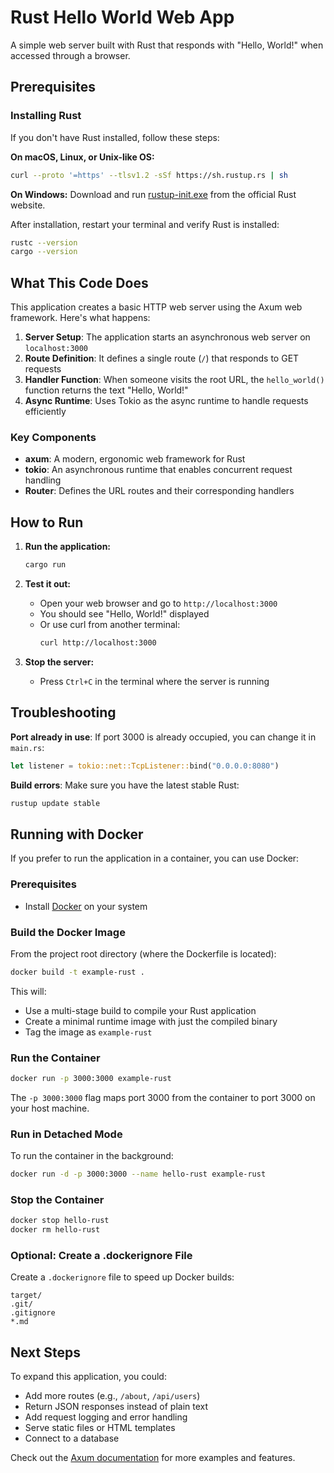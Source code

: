 # Rust Hello World Web App

A simple web server built with Rust that responds with "Hello, World!" when accessed through a browser.

## Prerequisites

### Installing Rust

If you don't have Rust installed, follow these steps:

**On macOS, Linux, or Unix-like OS:**
```bash
curl --proto '=https' --tlsv1.2 -sSf https://sh.rustup.rs | sh
```

**On Windows:**
Download and run [rustup-init.exe](https://rustup.rs/) from the official Rust website.

After installation, restart your terminal and verify Rust is installed:
```bash
rustc --version
cargo --version
```

## What This Code Does

This application creates a basic HTTP web server using the Axum web framework. Here's what happens:

1. **Server Setup**: The application starts an asynchronous web server on `localhost:3000`
2. **Route Definition**: It defines a single route (`/`) that responds to GET requests
3. **Handler Function**: When someone visits the root URL, the `hello_world()` function returns the text "Hello, World!"
4. **Async Runtime**: Uses Tokio as the async runtime to handle requests efficiently

### Key Components

- **axum**: A modern, ergonomic web framework for Rust
- **tokio**: An asynchronous runtime that enables concurrent request handling
- **Router**: Defines the URL routes and their corresponding handlers

## How to Run

1. **Run the application:**
   ```bash
   cargo run
   ```

2. **Test it out:**
   - Open your web browser and go to `http://localhost:3000`
   - You should see "Hello, World!" displayed
   - Or use curl from another terminal:
     ```bash
     curl http://localhost:3000
     ```

3. **Stop the server:**
   - Press `Ctrl+C` in the terminal where the server is running

## Troubleshooting

**Port already in use**: If port 3000 is already occupied, you can change it in `main.rs`:
```rust
let listener = tokio::net::TcpListener::bind("0.0.0.0:8080")
```

**Build errors**: Make sure you have the latest stable Rust:
```bash
rustup update stable
```

## Running with Docker

If you prefer to run the application in a container, you can use Docker:

### Prerequisites
- Install [Docker](https://docs.docker.com/get-docker/) on your system

### Build the Docker Image

From the project root directory (where the Dockerfile is located):
```bash
docker build -t example-rust .
```

This will:
- Use a multi-stage build to compile your Rust application
- Create a minimal runtime image with just the compiled binary
- Tag the image as `example-rust`

### Run the Container

```bash
docker run -p 3000:3000 example-rust
```

The `-p 3000:3000` flag maps port 3000 from the container to port 3000 on your host machine.

### Run in Detached Mode

To run the container in the background:
```bash
docker run -d -p 3000:3000 --name hello-rust example-rust
```

### Stop the Container

```bash
docker stop hello-rust
docker rm hello-rust
```

### Optional: Create a .dockerignore File

Create a `.dockerignore` file to speed up Docker builds:
```
target/
.git/
.gitignore
*.md
```

## Next Steps

To expand this application, you could:
- Add more routes (e.g., `/about`, `/api/users`)
- Return JSON responses instead of plain text
- Add request logging and error handling
- Serve static files or HTML templates
- Connect to a database

Check out the [Axum documentation](https://docs.rs/axum/latest/axum/) for more examples and features.
